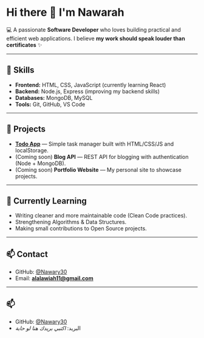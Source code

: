 # Hi there 👋 I'm Nawarah

💻 A passionate **Software Developer** who loves building practical and efficient web applications.
I believe **my work should speak louder than certificates** ✨

---

## 🚀 Skills
- **Frontend:** HTML, CSS, JavaScript (currently learning React)
- **Backend:** Node.js, Express (improving my backend skills)
- **Databases:** MongoDB, MySQL
- **Tools:** Git, GitHub, VS Code

---

## 📂 Projects
- **[Todo App](https://nawary30.github.io/todo-app/)** — Simple task manager built with HTML/CSS/JS and localStorage.
- (Coming soon) **Blog API** — REST API for blogging with authentication (Node + MongoDB).
- (Coming soon) **Portfolio Website** — My personal site to showcase projects.

---

## 🌱 Currently Learning
- Writing cleaner and more maintainable code (Clean Code practices).
- Strengthening Algorithms & Data Structures.
- Making small contributions to Open Source projects.

---

## 📫 Contact
- GitHub: [@Nawary30](https://github.com/Nawary30)
- Email: **alalawiah11@gmail.com**
---

## 📫  
- GitHub: [@Nawary30](https://github.com/Nawary30)
- البريد: *اكتبي بريدك هنا لو حابة*
